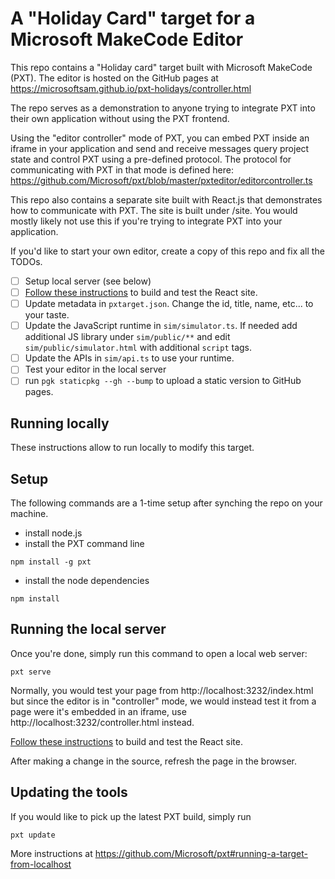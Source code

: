 # A "Holiday Card" target for a Microsoft MakeCode Editor

This repo contains a "Holiday card" target built with Microsoft MakeCode (PXT). The editor is hosted on the GitHub pages at https://microsoftsam.github.io/pxt-holidays/controller.html

The repo serves as a demonstration to anyone trying to integrate PXT into their own application without using the PXT frontend.

Using the "editor controller" mode of PXT, you can embed PXT inside an iframe in your application and send and receive messages query project state and control PXT using a pre-defined protocol. 
The protocol for communicating with PXT in that mode is defined here: 
https://github.com/Microsoft/pxt/blob/master/pxteditor/editorcontroller.ts

This repo also contains a separate site built with React.js that demonstrates how to communicate with PXT. The site is built under /site. You would mostly likely not use this if you're trying to integrate PXT into your application.

If you'd like to start your own editor, create a copy of this repo and fix all the TODOs.
- [ ] Setup local server (see below)
- [ ] [Follow these instructions](site/README.md) to build and test the React site.
- [ ] Update metadata in ``pxtarget.json``. Change the id, title, name, etc... to your taste.
- [ ] Update the JavaScript runtime in ``sim/simulator.ts``. If needed add additional JS library under ``sim/public/**``
and edit ``sim/public/simulator.html`` with additional ``script`` tags.
- [ ] Update the APIs in ``sim/api.ts`` to use your runtime.
- [ ] Test your editor in the local server
- [ ] run ``pgk staticpkg --gh --bump`` to upload a static version to GitHub pages.

## Running locally

These instructions allow to run locally to modify this target.

## Setup

The following commands are a 1-time setup after synching the repo on your machine.
- install node.js
- install the PXT command line
```
npm install -g pxt
```
- install the node dependencies
```
npm install
```

## Running the local server

Once you're done, simply run this command to open a local web server:
```
pxt serve
```

Normally, you would test your page from http://localhost:3232/index.html but since the editor is in "controller" mode, we would instead test it from a page were it's embedded in an iframe, use http://localhost:3232/controller.html instead.

[Follow these instructions](site/README.md) to build and test the React site.

After making a change in the source, refresh the page in the browser.

## Updating the tools

If you would like to pick up the latest PXT build, simply run
```
pxt update
```

More instructions at https://github.com/Microsoft/pxt#running-a-target-from-localhost